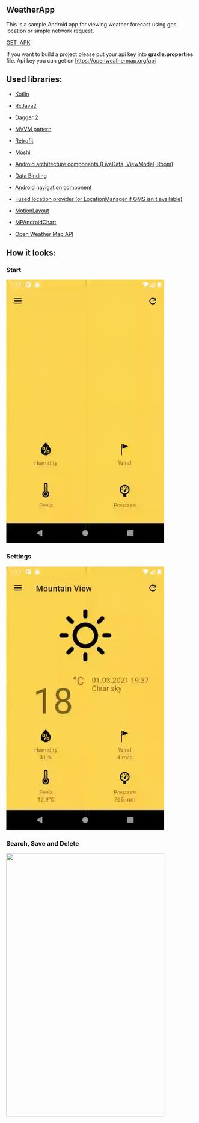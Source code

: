 ## WeatherApp
This is a sample Android app for viewing weather forecast using gps location or simple network request.

[GET .APK](https://github.com/akaFACET/WeatherApp/raw/master/app/release/app-release.apk)

If you want to build a project please put your api key into **gradle.properties** file.
Api key you can get on https://openweathermap.org/api

## Used libraries:

* [Kotlin](https://kotlinlang.org/)

* [RxJava2](https://github.com/ReactiveX/RxJava/tree/2.x)

* [Dagger 2](https://github.com/google/dagger)

* [MVVM pattern](https://developer.android.com/jetpack/docs/guide)

* [Retrofit](https://square.github.io/retrofit/)

* [Moshi](https://github.com/square/moshi)

* [Android architecture components (LiveData, ViewModel, Room)](https://developer.android.com/topic/libraries/architecture)

* [Data Binding](https://developer.android.com/topic/libraries/data-binding)

* [Android navigation component](https://developer.android.com/guide/navigation)

* [Fused location provider (or LocationManager if GMS isn't available)](https://developers.google.com/location-context/fused-location-provider)

* [MotionLayout](https://developer.android.com/training/constraint-layout/motionlayout)

* [MPAndroidChart](https://github.com/PhilJay/MPAndroidChart)

* [Open Weather Map API](https://openweathermap.org/api)

## How it looks:

### Start

<img src="https://github.com/akaFACET/WeatherApp/blob/master/demo/starting.gif" width="420" height="700" />


### Settings

<img src="https://github.com/akaFACET/WeatherApp/blob/master/demo/settings.gif" width="420" height="700" />


### Search, Save and Delete

<img src="https://github.com/akaFACET/WeatherApp/blob/master/demo/saved.gif" width="420" height="700" />
